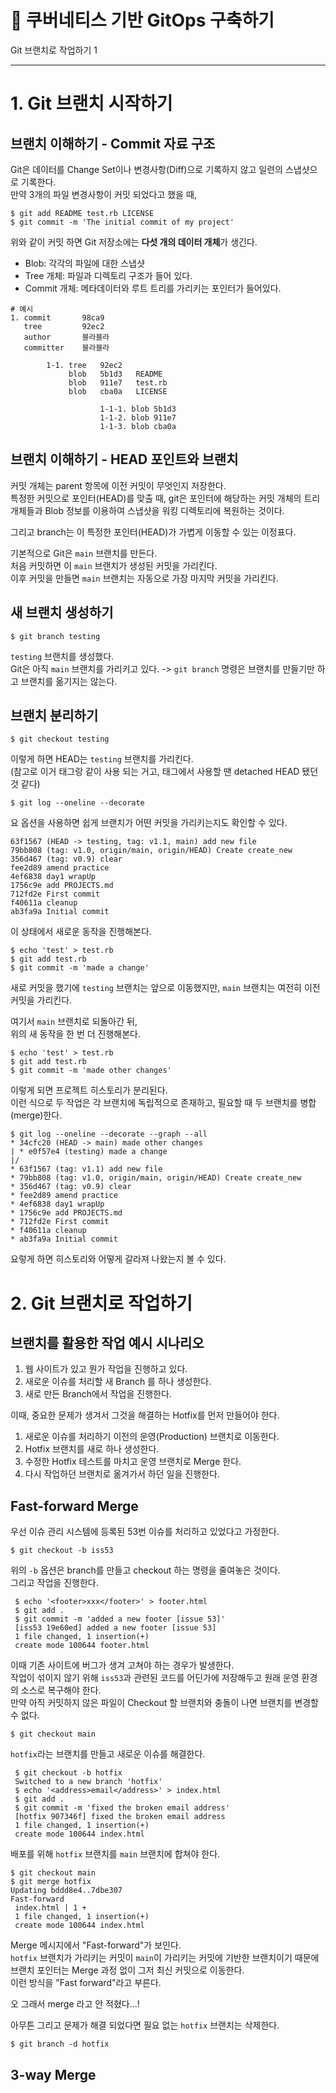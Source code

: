 # 🎱 쿠버네티스 기반 GitOps 구축하기
Git 브랜치로 작업하기 1

---

# 1. Git 브랜치 시작하기

## 브랜치 이해하기 - Commit 자료 구조
Git은 데이터를 Change Set이나 변경사항(Diff)으로 기록하지 않고 일련의 스냅샷으로 기록한다.   
만약 3개의 파일 변경사항이 커밋 되었다고 했을 때,
```shell
$ git add README test.rb LICENSE
$ git commit -m 'The initial commit of my project'
```
위와 같이 커밋 하면 Git 저장소에는 **다섯 개의 데이터 개체**가 생긴다.

- Blob: 각각의 파일에 대한 스냅샷
- Tree 개체: 파일과 디렉토리 구조가 들어 있다.
- Commit 개체: 메타데이터와 루트 트리를 가리키는 포인터가 들어있다.

```
# 예시
1. commit       98ca9
   tree         92ec2
   author       블라블라
   committer    블라블라
   
        1-1. tree   92ec2
             blob   5b1d3   README
             blob   911e7   test.rb
             blob   cba0a   LICENSE

                    1-1-1. blob 5b1d3
                    1-1-2. blob 911e7
                    1-1-3. blob cba0a 
```

## 브랜치 이해하기 - HEAD 포인트와 브랜치
커밋 개체는 parent 항목에 이전 커밋이 무엇인지 저장한다.   
특정한 커밋으로 포인터(HEAD)를 맞출 때, git은 포인터에 해당하는 커밋 개체의 트리 개체들과 Blob 정보를 이용하여 스냅샷을 워킹 디렉토리에 복원하는 것이다.

그리고 branch는 이 특정한 포인터(HEAD)가 가볍게 이동할 수 있는 이정표다.

기본적으로 Git은 `main` 브랜치를 만든다.   
처음 커밋하면 이 `main` 브랜치가 생성된 커밋을 가리킨다.   
이후 커밋을 만들면 `main` 브랜치는 자동으로 가장 마지막 커밋을 가리킨다.

## 새 브랜치 생성하기
```shell
$ git branch testing
```
`testing` 브랜치를 생성했다.   
Git은 아직 `main` 브랜치를 가리키고 있다. -> `git branch` 명령은 브랜치를 만들기만 하고 브랜치를 옮기지는 않는다.

## 브랜치 분리하기
```shell
$ git checkout testing
```
이렇게 하면 HEAD는 `testing` 브랜치를 가리킨다.   
(참고로 이거 태그랑 같이 사용 되는 거고, 태그에서 사용할 땐 detached HEAD 됐던 것 같다)

```shell
$ git log --oneline --decorate
```
요 옵션을 사용하면 쉽게 브랜치가 어떤 커밋을 가리키는지도 확인할 수 있다.
```shell
63f1567 (HEAD -> testing, tag: v1.1, main) add new file
79bb808 (tag: v1.0, origin/main, origin/HEAD) Create create_new
356d467 (tag: v0.9) clear
fee2d89 amend practice
4ef6838 day1 wrapUp
1756c9e add PROJECTS.md
712fd2e First commit
f40611a cleanup
ab3fa9a Initial commit
```

이 상태에서 새로운 동작을 진행해본다.
```shell
$ echo 'test' > test.rb
$ git add test.rb
$ git commit -m 'made a change'
```
새로 커밋을 했기에 `testing` 브랜치는 앞으로 이동했지만, `main` 브랜치는 여전히 이전 커밋을 가리킨다.

여기서 `main` 브랜치로 되돌아간 뒤,   
위의 새 동작을 한 번 더 진행해본다.
```shell
$ echo 'test' > test.rb
$ git add test.rb
$ git commit -m 'made other changes'
```
이렇게 되면 프로젝트 히스토리가 분리된다.   
이런 식으로 두 작업은 각 브랜치에 독립적으로 존재하고, 필요할 때 두 브랜치를 병합(merge)한다.

```shell
$ git log --oneline --decorate --graph --all
* 34cfc20 (HEAD -> main) made other changes
| * e0f57e4 (testing) made a change
|/  
* 63f1567 (tag: v1.1) add new file
* 79bb808 (tag: v1.0, origin/main, origin/HEAD) Create create_new
* 356d467 (tag: v0.9) clear
* fee2d89 amend practice
* 4ef6838 day1 wrapUp
* 1756c9e add PROJECTS.md
* 712fd2e First commit
* f40611a cleanup
* ab3fa9a Initial commit
```
요렇게 하면 히스토리와 어떻게 갈라져 나왔는지 볼 수 있다.

# 2. Git 브랜치로 작업하기

## 브랜치를 활용한 작업 예시 시나리오
1. 웹 사이트가 있고 뭔가 작업을 진행하고 있다.
2. 새로운 이슈를 처리할 새 Branch 를 하나 생성한다.
3. 새로 만든 Branch에서 작업을 진행한다.

이때, 중요한 문제가 생겨서 그것을 해결하는 Hotfix를 먼저 만들어야 한다.
1. 새로운 이슈를 처리하기 이전의 운영(Production) 브랜치로 이동한다.
2. Hotfix 브랜치를 새로 하나 생성한다.
3. 수정한 Hotfix 테스트를 마치고 운영 브랜치로 Merge 한다.
4. 다시 작업하던 브랜치로 옮겨가서 하던 일을 진행한다.

## Fast-forward Merge

우선 이슈 관리 시스템에 등록된 53번 이슈를 처리하고 있었다고 가정한다.   
```shell
$ git checkout -b iss53
```
위의 `-b` 옵션은 branch를 만들고 checkout 하는 명령을 줄여놓은 것이다.      
그리고 작업을 진행한다.
```shell
 $ echo '<footer>xxx</footer>' > footer.html
 $ git add .
 $ git commit -m 'added a new footer [issue 53]'
 [iss53 19e60ed] added a new footer [issue 53]
 1 file changed, 1 insertion(+)
 create mode 100644 footer.html
```

이때 기존 사이트에 버그가 생겨 고쳐야 하는 경우가 발생한다.   
작업이 섞이지 않기 위해 `iss53`과 관련된 코드를 어딘가에 저장해두고 원래 운영 환경의 소스로 복구해야 한다.   
만약 아직 커밋하지 않은 파일이 Checkout 할 브랜치와 충돌이 나면 브랜치를 변경할 수 없다.   
```shell
$ git checkout main
```
`hotfix`라는 브랜치를 만들고 새로운 이슈를 해결한다.
```shell
 $ git checkout -b hotfix
 Switched to a new branch 'hotfix'
 $ echo '<address>email</address>' > index.html
 $ git add .
 $ git commit -m 'fixed the broken email address'
 [hotfix 907346f] fixed the broken email address
 1 file changed, 1 insertion(+)
 create mode 100644 index.html
```
배포를 위해 `hotfix` 브랜치를 `main` 브랜치에 합쳐야 한다.
```shell
$ git checkout main
$ git merge hotfix
Updating bddd8e4..7dbe307
Fast-forward
 index.html | 1 +
 1 file changed, 1 insertion(+)
 create mode 100644 index.html
```
Merge 메시지에서 "Fast-forward"가 보인다.   
`hotfix` 브랜치가 가리키는 커밋이 `main`이 가리키는 커밋에 기반한 브랜치이기 때문에 브랜치 포인터는 Merge 과정 없이 그저 최신 커밋으로 이동한다.   
이런 방식을 "Fast forward"라고 부른다.

오 그래서 merge 라고 안 적혔다...!

아무튼 그리고 문제가 해결 되었다면 필요 없는 `hotfix` 브랜치는 삭제한다.
```shell
$ git branch -d hotfix
```

## 3-way Merge
